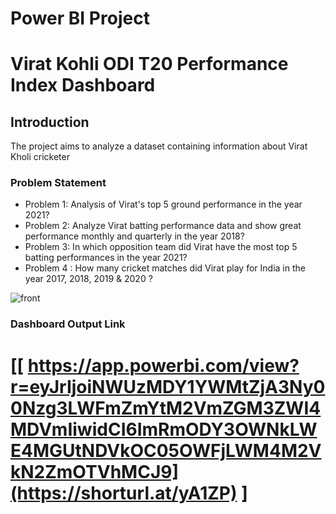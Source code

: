 # Power BI Project
# Virat Kohli ODI T20 Performance Index Dashboard


## Introduction

The project aims to analyze a dataset containing information about Virat Kholi cricketer 

### Problem Statement

- Problem 1: Analysis of Virat's top 5 ground performance in the year 2021?
- Problem 2: Analyze Virat batting performance data and show great performance monthly and quarterly in the year 2018?
- Problem 3: In which opposition team did Virat have the most top 5 batting performances in the year 2021?
- Problem 4 : How many cricket matches did Virat play for India in the year 2017, 2018, 2019 & 2020 ?


![front](https://github.com/user-attachments/assets/a05df125-dfa9-49e8-b3a1-d63a8f945459)


### Dashboard Output Link

# [[ https://app.powerbi.com/view?r=eyJrIjoiNWUzMDY1YWMtZjA3Ny00Nzg3LWFmZmYtM2VmZGM3ZWI4MDVmIiwidCI6ImRmODY3OWNkLWE4MGUtNDVkOC05OWFjLWM4M2VkN2ZmOTVhMCJ9](https://shorturl.at/yA1ZP) ]
